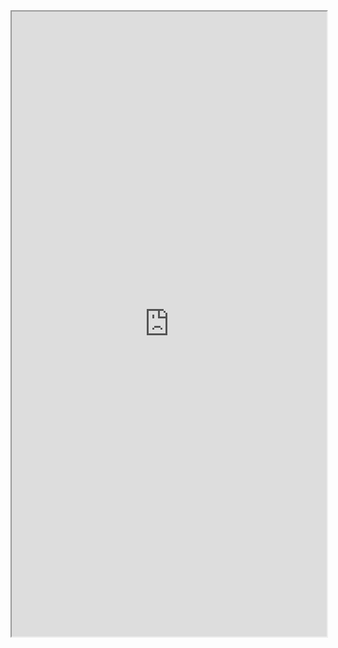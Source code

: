 <iframe src="https://nbviewer.jupyter.org/github/windmissing/programming_basics_for_ML/blob/master/jupyter/keras/models/load_and_save.ipynb" width="100%" height="1000"></iframe>